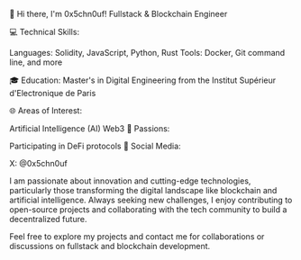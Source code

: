 👋 Hi there, I'm 0x5chn0uf! Fullstack & Blockchain Engineer

💻 Technical Skills:

Languages: Solidity, JavaScript, Python, Rust
Tools: Docker, Git command line, and more

🎓 Education:
Master's in Digital Engineering from the Institut Supérieur d'Electronique de Paris

🌐 Areas of Interest:

Artificial Intelligence (AI)
Web3
🚀 Passions:

Participating in DeFi protocols
📲 Social Media:

X: @0x5chn0uf

I am passionate about innovation and cutting-edge technologies, particularly those transforming the digital landscape like blockchain and artificial intelligence. Always seeking new challenges, I enjoy contributing to open-source projects and collaborating with the tech community to build a decentralized future.

Feel free to explore my projects and contact me for collaborations or discussions on fullstack and blockchain development.
